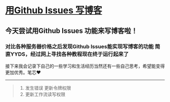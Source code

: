 # [用Github Issues 写博客](https://github.com/imm-o/blog/issues/2)

## 今天尝试用Github Issues 功能来写博客啦！

### 对比各种服务器价格之后发现Github Issues能实现写博客的功能 简直YYDS，经过网上寻找各种教程现在终于运行起来了
接下来我会记录下自己的一些学习和生活经历当然还有一些自己思考，希望能变得更加优秀。笔芯♥️
 

---

> 1. 发生错误 更新令牌权限
> 2. 更新工作流读写权限

